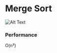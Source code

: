 # Merge Sort

![Alt Text](https://media.giphy.com/media/RinaUZHeBYmZqfTjVW/giphy.gif)

### Performance
O(n²)
